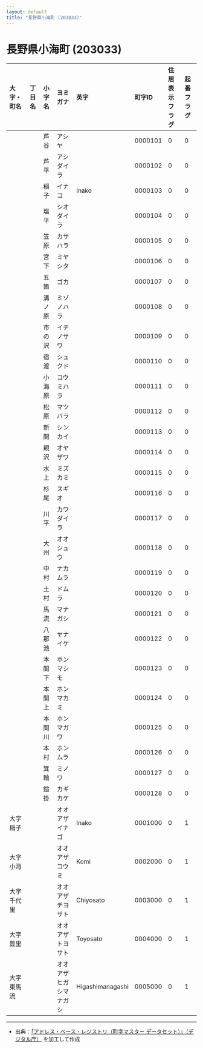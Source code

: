 ```yaml
---
layout: default
title: "長野県小海町 (203033)"
---
```


# 長野県小海町 (203033)

| 大字・町名 | 丁目名 | 小字名 | ヨミガナ | 英字 | 町字ID | 住居表示フラグ | 起番フラグ |
|:---|:---|:---|:---|:---|:---|:---|:---|
|  |  | 芦谷 | アシヤ |  | 0000101 | 0 | 0 |
|  |  | 芦平 | アシダイラ |  | 0000102 | 0 | 0 |
|  |  | 稲子 | イナコ | Inako | 0000103 | 0 | 0 |
|  |  | 塩平 | シオダイラ |  | 0000104 | 0 | 0 |
|  |  | 笠原 | カサハラ |  | 0000105 | 0 | 0 |
|  |  | 宮下 | ミヤシタ |  | 0000106 | 0 | 0 |
|  |  | 五箇 | ゴカ |  | 0000107 | 0 | 0 |
|  |  | 溝ノ原 | ミゾノハラ |  | 0000108 | 0 | 0 |
|  |  | 市の沢 | イチノサワ |  | 0000109 | 0 | 0 |
|  |  | 宿渡 | シュクド |  | 0000110 | 0 | 0 |
|  |  | 小海原 | コウミハラ |  | 0000111 | 0 | 0 |
|  |  | 松原 | マツバラ |  | 0000112 | 0 | 0 |
|  |  | 新開 | シンカイ |  | 0000113 | 0 | 0 |
|  |  | 親沢 | オヤザワ |  | 0000114 | 0 | 0 |
|  |  | 水上 | ミズカミ |  | 0000115 | 0 | 0 |
|  |  | 杉尾 | スギオ |  | 0000116 | 0 | 0 |
|  |  | 川平 | カワダイラ |  | 0000117 | 0 | 0 |
|  |  | 大州 | オオシュウ |  | 0000118 | 0 | 0 |
|  |  | 中村 | ナカムラ |  | 0000119 | 0 | 0 |
|  |  | 土村 | ドムラ |  | 0000120 | 0 | 0 |
|  |  | 馬流 | マナガシ |  | 0000121 | 0 | 0 |
|  |  | 八那池 | ヤナイケ |  | 0000122 | 0 | 0 |
|  |  | 本間下 | ホンマシモ |  | 0000123 | 0 | 0 |
|  |  | 本間上 | ホンマカミ |  | 0000124 | 0 | 0 |
|  |  | 本間川 | ホンマガワ |  | 0000125 | 0 | 0 |
|  |  | 本村 | ホンムラ |  | 0000126 | 0 | 0 |
|  |  | 箕輪 | ミノワ |  | 0000127 | 0 | 0 |
|  |  | 鎰掛 | カギカケ |  | 0000128 | 0 | 0 |
| 大字稲子 |  |  | オオアザイナゴ | Inako | 0001000 | 0 | 1 |
| 大字小海 |  |  | オオアザコウミ | Komi | 0002000 | 0 | 1 |
| 大字千代里 |  |  | オオアザチヨサト | Chiyosato | 0003000 | 0 | 1 |
| 大字豊里 |  |  | オオアザトヨサト | Toyosato | 0004000 | 0 | 1 |
| 大字東馬流 |  |  | オオアザヒガシマナガシ | Higashimanagashi | 0005000 | 0 | 1 |

---

- 出典：[「アドレス・ベース・レジストリ（町字マスター データセット）』（デジタル庁）](https://www.digital.go.jp/policies/base_registry_address/) を加工して作成